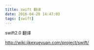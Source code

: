 ```yaml
---
title: swift 翻译
date: 2016-04-28 14:47:03
tags: [swift]
---
```


swift2.0 翻译

http://wiki.jikexueyuan.com/project/swift/
